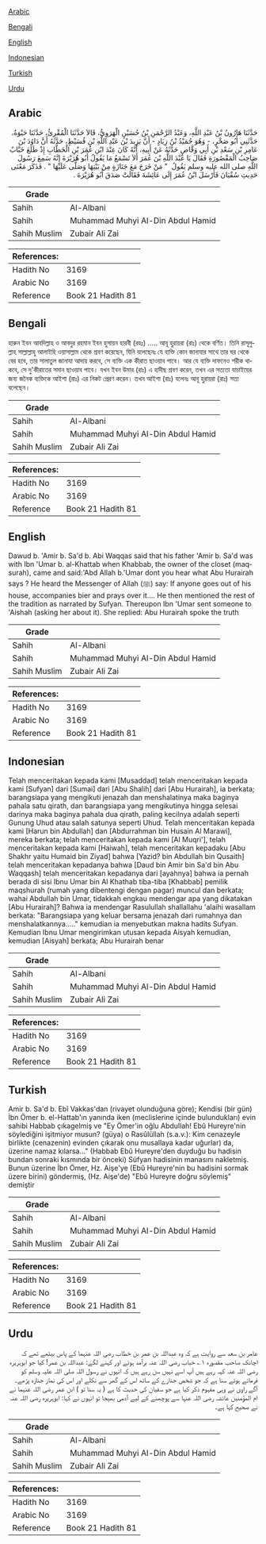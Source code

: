 [Arabic](#arabic)

[Bengali](#bengali)

[English](#english)

[Indonesian](#indonesian)

[Turkish](#turkish)

[Urdu](#urdu)

## Arabic


<div dir="rtl" lang="ar" style={{fontSize:'larger',backgroundColor:'#f8f9fa',padding:20}}>
حَدَّثَنَا هَارُونُ بْنُ عَبْدِ اللَّهِ، وَعَبْدُ الرَّحْمَنِ بْنُ حُسَيْنٍ الْهَرَوِيُّ، قَالاَ حَدَّثَنَا الْمُقْرِئُ، حَدَّثَنَا حَيْوَةُ، حَدَّثَنِي أَبُو صَخْرٍ، - وَهُوَ حُمَيْدُ بْنُ زِيَادٍ - أَنَّ يَزِيدَ بْنَ عَبْدِ اللَّهِ بْنِ قُسَيْطٍ، حَدَّثَهُ أَنَّ دَاوُدَ بْنَ عَامِرِ بْنِ سَعْدِ بْنِ أَبِي وَقَّاصٍ حَدَّثَهُ عَنْ أَبِيهِ، أَنَّهُ كَانَ عِنْدَ ابْنِ عُمَرَ بْنِ الْخَطَّابِ إِذْ طَلَعَ خَبَّابٌ صَاحِبُ الْمَقْصُورَةِ فَقَالَ يَا عَبْدَ اللَّهِ بْنَ عُمَرَ أَلاَ تَسْمَعُ مَا يَقُولُ أَبُو هُرَيْرَةَ إِنَّهُ سَمِعَ رَسُولَ اللَّهِ صلى الله عليه وسلم يَقُولُ ‏ "‏ مَنْ خَرَجَ مَعَ جَنَازَةٍ مِنْ بَيْتِهَا وَصَلَّى عَلَيْهَا ‏"‏ ‏.‏ فَذَكَرَ مَعْنَى حَدِيثِ سُفْيَانَ فَأَرْسَلَ ابْنُ عُمَرَ إِلَى عَائِشَةَ فَقَالَتْ صَدَقَ أَبُو هُرَيْرَةَ ‏.‏
</div>
<div style={{backgroundColor:'#f8f9fa',padding:20, marginBottom: 10}}><table> <thead> <tr> <th>Grade</th> <th></th> </tr> </thead> <tbody> <tr><td>Sahih</td><td>Al-Albani</td></tr><tr><td>Sahih</td><td>Muhammad Muhyi Al-Din Abdul Hamid</td></tr><tr><td>Sahih Muslim</td><td>Zubair Ali Zai</td></tr></tbody></table><table> <thead> <tr> <th>References:</th> <th></th> </tr> </thead> <tbody><tr><td>Hadith No</td><td>3169</td></tr><tr><td>Arabic No</td><td>3169</td></tr><tr><td>Reference</td><td>Book 21 Hadith 81</td></tr></tbody></table></div>

## Bengali


<div dir="ltr" lang="bn" style={{fontSize:'larger',backgroundColor:'#f8f9fa',padding:20}}>
হারুন ইবন আবদিল্লাহ ও আবদুর রহমান ইবন হুসায়ন হারবী (রহঃ) ..... আবূ হুরায়রা (রাঃ) থেকে বর্ণিত। তিনি রাসূলুল্লাহ সাল্লাল্লাহু আলাইহি ওয়াসাল্লাম থেকে শ্রবণ করেছেন, যিনি বলেছেনঃ যে ব্যক্তি কোন জানাযার সাথে তার ঘর থেকে বের হবে, তার সালাতুল জানাযা আদায় করবে, সে ব্যক্তি এক কীরাত ছাওয়াব পাবে। আর যে ব্যক্তি দাফনেও শরীক থাকবে, সে দু'কীরাতের সমান ছাওয়াব পাবে। যখন ইবন উমার (রাঃ) এ হাদীছ শ্রবণ করেন, তখন এর সত্যতা যাচাইয়ের জন্য জনৈক ব্যক্তিকে আইশা (রাঃ) এর নিকট প্রেরণ করেন। তখন আইশা (রাঃ) বলেনঃ আবূ হুরায়রা (রাঃ) সত্য বলেছেন।
</div>
<div style={{backgroundColor:'#f8f9fa',padding:20, marginBottom: 10}}><table> <thead> <tr> <th>Grade</th> <th></th> </tr> </thead> <tbody> <tr><td>Sahih</td><td>Al-Albani</td></tr><tr><td>Sahih</td><td>Muhammad Muhyi Al-Din Abdul Hamid</td></tr><tr><td>Sahih Muslim</td><td>Zubair Ali Zai</td></tr></tbody></table><table> <thead> <tr> <th>References:</th> <th></th> </tr> </thead> <tbody><tr><td>Hadith No</td><td>3169</td></tr><tr><td>Arabic No</td><td>3169</td></tr><tr><td>Reference</td><td>Book 21 Hadith 81</td></tr></tbody></table></div>

## English


<div dir="ltr" lang="en" style={{fontSize:'larger',backgroundColor:'#f8f9fa',padding:20}}>
Dawud b. 'Amir b. Sa'd b. Abi Waqqas said that his father 'Amir b. Sa'd was with Ibn 'Umar b. al-Khattab when Khabbab, the owner of the closet (maqsurah), came and said:'Abd Allah b.'Umar dont you hear what Abu Hurairah says ? He heard the Messenger of Allah (ﷺ) say: If anyone goes out of his house, accompanies bier and prays over it.... He then mentioned the rest of the tradition as narrated by Sufyan. Thereupon Ibn 'Umar sent someone to 'Aishah (asking her about it). She replied: Abu Hurairah spoke the truth
</div>
<div style={{backgroundColor:'#f8f9fa',padding:20, marginBottom: 10}}><table> <thead> <tr> <th>Grade</th> <th></th> </tr> </thead> <tbody> <tr><td>Sahih</td><td>Al-Albani</td></tr><tr><td>Sahih</td><td>Muhammad Muhyi Al-Din Abdul Hamid</td></tr><tr><td>Sahih Muslim</td><td>Zubair Ali Zai</td></tr></tbody></table><table> <thead> <tr> <th>References:</th> <th></th> </tr> </thead> <tbody><tr><td>Hadith No</td><td>3169</td></tr><tr><td>Arabic No</td><td>3169</td></tr><tr><td>Reference</td><td>Book 21 Hadith 81</td></tr></tbody></table></div>

## Indonesian


<div dir="ltr" lang="id" style={{fontSize:'larger',backgroundColor:'#f8f9fa',padding:20}}>
Telah menceritakan kepada kami [Musaddad] telah menceritakan kepada kami [Sufyan] dari [Sumai] dari [Abu Shalih] dari [Abu Hurairah], ia berkata; barangsiapa yang mengikuti jenazah dan menshalatinya maka baginya pahala satu qirath, dan barangsiapa yang mengikutinya hingga selesai darinya maka baginya pahala dua qirath, paling kecilnya adalah seperti Gunung Uhud atau salah satunya seperti Uhud. Telah menceritakan kepada kami [Harun bin Abdullah] dan [Abdurrahman bin Husain Al Marawi], mereka berkata; telah menceritakan kepada kami [Al Muqri'], telah menceritakan kepada kami [Haiwah], telah menceritakan kepadaku [Abu Shakhr yaitu Humaid bin Ziyad] bahwa [Yazid? bin Abdullah bin Qusaith] telah menceritakan kepadanya bahwa [Daud bin Amir bin Sa'd bin Abu Waqqash] telah menceritakan kepadanya dari [ayahnya] bahwa ia pernah berada di sisi Ibnu Umar bin Al Khathab tiba-tiba [Khabbab] pemilik maqshurah (rumah yang dibentengi dengan pagar) muncul dan berkata; wahai Abdullah bin Umar, tidakkah engkau mendengar apa yang dikatakan [Abu Hurairah]? Bahwa ia mendengar Rasulullah shallallahu 'alaihi wasallam berkata: "Barangsiapa yang keluar bersama jenazah dari rumahnya dan menshalatkannya….." kemudian ia menyebutkan makna hadits Sufyan. Kemudian Ibnu Umar mengirimkan utusan kepada Aisyah kemudian, kemudian [Aisyah] berkata; Abu Hurairah benar
</div>
<div style={{backgroundColor:'#f8f9fa',padding:20, marginBottom: 10}}><table> <thead> <tr> <th>Grade</th> <th></th> </tr> </thead> <tbody> <tr><td>Sahih</td><td>Al-Albani</td></tr><tr><td>Sahih</td><td>Muhammad Muhyi Al-Din Abdul Hamid</td></tr><tr><td>Sahih Muslim</td><td>Zubair Ali Zai</td></tr></tbody></table><table> <thead> <tr> <th>References:</th> <th></th> </tr> </thead> <tbody><tr><td>Hadith No</td><td>3169</td></tr><tr><td>Arabic No</td><td>3169</td></tr><tr><td>Reference</td><td>Book 21 Hadith 81</td></tr></tbody></table></div>

## Turkish


<div dir="ltr" lang="tr" style={{fontSize:'larger',backgroundColor:'#f8f9fa',padding:20}}>
Amir b. Sa'd b. Ebî Vakkas'dan (rivayet olunduğuna göre); Kendisi (bir gün) İbn Ömer b. el-Hattab'ın yanında iken (meclis­lerine içinde bulundukları) evin sahibi Habbab çıkagelmiş ve "Ey Ömer'in oğlu Abdullah! Ebû Hureyre'nin söylediğini işitmiyor musun? (güya) o Rasûlüllah (s.a.v.): Kim cenazeyle birlikte (cenazenin) evinden çıkarak onu musallaya kadar uğurlar) da, üzerine namaz kılarsa..." (Habbab Ebû Hureyre'den duyduğu bu hadisin bundan sonraki kısmında bir önceki) Süfyan hadisinin manasını nakletmiş. Bunun üzerine İbn Ömer, Hz. Aişe'ye (Ebû Hureyre'nin bu hadisini sormak üzere birini) göndermiş, (Hz. Aişe'de) "Ebû Hureyre doğru söylemiş" demiştir
</div>
<div style={{backgroundColor:'#f8f9fa',padding:20, marginBottom: 10}}><table> <thead> <tr> <th>Grade</th> <th></th> </tr> </thead> <tbody> <tr><td>Sahih</td><td>Al-Albani</td></tr><tr><td>Sahih</td><td>Muhammad Muhyi Al-Din Abdul Hamid</td></tr><tr><td>Sahih Muslim</td><td>Zubair Ali Zai</td></tr></tbody></table><table> <thead> <tr> <th>References:</th> <th></th> </tr> </thead> <tbody><tr><td>Hadith No</td><td>3169</td></tr><tr><td>Arabic No</td><td>3169</td></tr><tr><td>Reference</td><td>Book 21 Hadith 81</td></tr></tbody></table></div>

## Urdu


<div dir="rtl" lang="ur" style={{fontSize:'larger',backgroundColor:'#f8f9fa',padding:20}}>
عامر بن سعد سے روایت ہے کہ وہ عبداللہ بن عمر بن خطاب رضی اللہ عنہما کے پاس بیٹھے تھے کہ اچانک صاحب مقصورہ ۱؎ خباب رضی اللہ عنہ برآمد ہوئے اور کہنے لگے: عبداللہ بن عمر! کیا جو ابوہریرہ رضی اللہ عنہ کہہ رہے ہیں آپ اسے نہیں سن رہے ہیں کہ انہوں نے رسول اللہ صلی اللہ علیہ وسلم کو فرماتے ہوئے سنا ہے کہ جو شخص جنازے کے ساتھ اس کے گھر سے نکلے اور اس کی نماز جنازہ پڑھے۔ آگے راوی نے وہی مفہوم ذکر کیا ہے جو سفیان کی حدیث کا ہے ( یہ سنا تو ) ابن عمر رضی اللہ عنہما نے ام المؤمنین عائشہ رضی اللہ عنہا سے پوچھنے کے لیے آدمی بھیجا تو انہوں نے کہا: ابوہریرہ رضی اللہ عنہ نے صحیح کہا ہے۔
</div>
<div style={{backgroundColor:'#f8f9fa',padding:20, marginBottom: 10}}><table> <thead> <tr> <th>Grade</th> <th></th> </tr> </thead> <tbody> <tr><td>Sahih</td><td>Al-Albani</td></tr><tr><td>Sahih</td><td>Muhammad Muhyi Al-Din Abdul Hamid</td></tr><tr><td>Sahih Muslim</td><td>Zubair Ali Zai</td></tr></tbody></table><table> <thead> <tr> <th>References:</th> <th></th> </tr> </thead> <tbody><tr><td>Hadith No</td><td>3169</td></tr><tr><td>Arabic No</td><td>3169</td></tr><tr><td>Reference</td><td>Book 21 Hadith 81</td></tr></tbody></table></div>